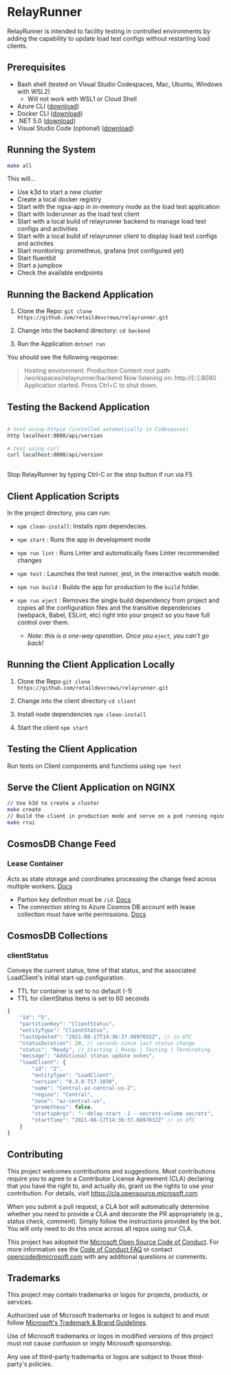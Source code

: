 # RelayRunner

RelayRunner is intended to facility testing in controlled environments by adding the capability to update load test configs without restarting load clients.

## Prerequisites

- Bash shell (tested on Visual Studio Codespaces, Mac, Ubuntu, Windows with WSL2)
  - Will not work with WSL1 or Cloud Shell
- Azure CLI ([download](https://docs.microsoft.com/en-us/cli/azure/install-azure-cli?view=azure-cli-latest))
- Docker CLI ([download](https://docs.docker.com/install/))
- .NET 5.0 ([download](https://docs.microsoft.com/en-us/dotnet/core/install/))
- Visual Studio Code (optional) ([download](https://code.visualstudio.com/download))

## Running the System

```bash
make all
```

This will...

- Use k3d to start a new cluster
- Create a local docker registry
- Start with the ngsa-app in in-memory mode as the load test application
- Start with loderunner as the load test client
- Start with a local build of relayrunner backend to manage load test configs and activities
- Start with a local build of relayrunner client to display load test configs and activites
- Start monitoring: prometheus, grafana (not configured yet)
- Start fluentbit
- Start a jumpbox
- Check the available endpoints

## Running the Backend Application

1. Clone the Repo:
      `git clone https://github.com/retaildevcrews/relayrunner.git`

2. Change into the backend directory:
      `cd backend`

3. Run the Application
      `dotnet run`

You should see the following response:
> Hosting environment: Production
Content root path: /workspaces/relayrunner/backend
Now listening on: http://[::]:8080
Application started. Press Ctrl+C to shut down.

## Testing the Backend Application

```bash
 
# test using httpie (installed automatically in Codespaces)
http localhost:8080/api/version
 
# test using curl
curl localhost:8080/api/version
 
```

Stop RelayRunner by typing Ctrl-C or the stop button if run via F5

## Client Application Scripts

In the project directory, you can run:

- `npm clean-install`: Installs npm dependecies.

- `npm start` : Runs the app in development mode

- `npm run lint` : Runs Linter and automatically fixes Linter recommended changes

- `npm test` : Launches the test runner, jest, in the interactive watch mode.

- `npm run build` : Builds the app for production to the `build` folder.

- `npm run eject` : Removes the single build dependency from project and copies all the configuration files and the transitive dependencies (webpack, Babel, ESLint, etc) right into your project so you have full control over them.
  - *Note: this is a one-way operation. Once you `eject`, you can’t go back!*

## Running the Client Application Locally

1. Clone the Repo
      `git clone https://github.com/retaildevcrews/relayrunner.git`

2. Change into the client directory
      `cd client`

3. Install node dependencies
      `npm clean-install`

4. Start the client
      `npm start`

## Testing the Client Application

Run tests on Client components and functions using `npm test`

## Serve the Client Application on NGINX

```bash
// Use k3d to create a cluster
make create
// Build the client in production mode and serve on a pod running nginx
make rrui
```

## CosmosDB Change Feed

### Lease Container

Acts as state storage and coordinates processing the change feed across multiple workers. [Docs](https://docs.microsoft.com/en-us/azure/cosmos-db/change-feed-processor#components-of-the-change-feed-processor)

- Partion key definition must be `/id`. [Docs](https://docs.microsoft.com/en-us/azure/cosmos-db/change-feed-functions#requirements)
- The connection string to Azure Cosmos DB account with lease collection must have write permissions. [Docs](https://docs.microsoft.com/en-us/azure/azure-functions/functions-bindings-cosmosdb-v2-trigger?tabs=csharp#configuration)

## CosmosDB Collections

### clientStatus

Conveys the current status, time of that status, and the associated LoadClient's initial start-up configuration.

- TTL for container is set to no default (-1)
- TTL for clientStatus items is set to 60 seconds

```javascript
{
    "id": "5",
    "partitionKey": "ClientStatus",
    "entityType": "ClientStatus",
    "lastUpdated": "2021-08-17T14:36:37.0897032Z", // in UTC
    "statusDuration": 20, // seconds since last status change
    "status": "Ready", // Starting | Ready | Testing | Terminating
    "message": "Additional status update notes",
    "loadClient": {
        "id": "2",
        "entityType": "LoadClient",
        "version": "0.3.0-717-1030",
        "name": "Central-az-central-us-2",
        "region": "Central",
        "zone": "az-central-us",
        "prometheus": false,
        "startupArgs": "--delay-start -1 --secrets-volume secrets",
        "startTime": "2021-08-17T14:36:37.0897032Z" // in UTC
    }
}
```

## Contributing

This project welcomes contributions and suggestions.  Most contributions require you to agree to a Contributor License Agreement (CLA) declaring that you have the right to, and actually do, grant us the rights to use your contribution. For details, visit <https://cla.opensource.microsoft.com>

When you submit a pull request, a CLA bot will automatically determine whether you need to provide a CLA and decorate the PR appropriately (e.g., status check, comment). Simply follow the instructions provided by the bot. You will only need to do this once across all repos using our CLA.

This project has adopted the [Microsoft Open Source Code of Conduct](https://opensource.microsoft.com/codeofconduct/). For more information see the [Code of Conduct FAQ](https://opensource.microsoft.com/codeofconduct/faq/) or contact [opencode@microsoft.com](mailto:opencode@microsoft.com) with any additional questions or comments.

## Trademarks

This project may contain trademarks or logos for projects, products, or services.

Authorized use of Microsoft trademarks or logos is subject to and must follow [Microsoft's Trademark & Brand Guidelines](https://www.microsoft.com/en-us/legal/intellectualproperty/trademarks/usage/general).

Use of Microsoft trademarks or logos in modified versions of this project must not cause confusion or imply Microsoft sponsorship.

Any use of third-party trademarks or logos are subject to those third-party's policies.
